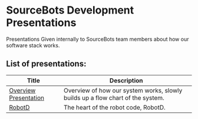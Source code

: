 # SourceBots Development Presentations

Presentations Given internally to SourceBots team members about how
our software stack works.


## List of presentations:

| Title   | Description                                                        |
|---------------|--------------------------------------------------------------|
| [Overview Presentation][overview] | Overview of how our system works, slowly builds up a flow chart of the system. |
| [RobotD][robotd] | The heart of the robot code, RobotD. |


[overview]: https://sourcebots.github.io/dev-presentations/overview-presentation
[robotd]: https://sourcebots.github.io/dev-presentations/robotd
